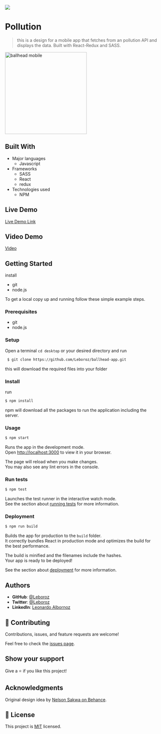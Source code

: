 ![](https://img.shields.io/badge/Microverse-blueviolet)

# Pollution

> this is a design for a mobile app that fetches from an pollution API and displays the data. Built with React-Redux and SASS.

<img src="./src/assets/images/mobile.gif" alt="ballhead mobile" width=270/>

## Built With

- Major languages
  - Javascript
- Frameworks
  - SASS
  - React
  - redux
- Technologies used
  - NPM

## Live Demo

[Live Demo Link](https://leboroz-ballhead.netlify.app)

## Video Demo

[Video](https://www.loom.com/share/4e6bfba217324455a3119d4c785ea544)


## Getting Started

install
- git
- node.js

To get a local copy up and running follow these simple example steps.

### Prerequisites
- git
- node.js
### Setup
Open a terminal `cd desktop` or your desired directory and run 
```bash
 $ git clone https://github.com/Leboroz/ballhead-app.git 
 ```
 this will download the required files into your folder

### Install

run
```bash
$ npm install
```
npm will download all the packages to run the application including the server.
### Usage
```bash
$ npm start
```

Runs the app in the development mode.\
Open [http://localhost:3000](http://localhost:3000) to view it in your browser.

The page will reload when you make changes.\
You may also see any lint errors in the console.


### Run tests
```bash
$ npm test
```
Launches the test runner in the interactive watch mode.\
See the section about [running tests](https://facebook.github.io/create-react-app/docs/running-tests) for more information.

### Deployment
```bash
$ npm run build
```

Builds the app for production to the `build` folder.\
It correctly bundles React in production mode and optimizes the build for the best performance.

The build is minified and the filenames include the hashes.\
Your app is ready to be deployed!

See the section about [deployment](https://facebook.github.io/create-react-app/docs/deployment) for more information.

## Authors

- **GitHub**: [@Leboroz](https://github.com/leboroz)
- **Twitter**: [@Leboroz](https://twitter.com/leboroz)
- **LinkedIn**: [Leonardo Albornoz](https://linkedin.com/in/linkedinhandle)

## 🤝 Contributing

Contributions, issues, and feature requests are welcome!

Feel free to check the [issues page](https://github.com/leboroz/ballhead-app/issues).

## Show your support

Give a ⭐️ if you like this project!

## Acknowledgments

Original design idea by [Nelson Sakwa on Behance](https://www.behance.net/sakwadesignstudio).

## 📝 License

This project is [MIT](./MIT.md) licensed.
